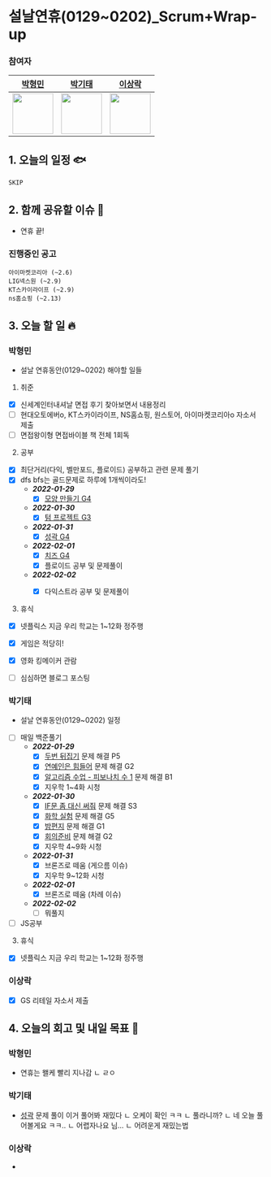 # 설날연휴(0129~0202)_Scrum+Wrap-up

### 참여자

| [박형민](https://github.com/npnppn)  | [박기태](https://github.com/idiot-kitto)   | [이상락](https://github.com/SangRakee)  |
| :------: | :------: | :------:
|<img src="https://github.com/npnppn.png" width="80"> | <img src="https://github.com/idiot-kitto.png" width="80">|<img src="https://github.com/SangRakee.png" width="80">

## 1. 오늘의 일정 🐟

```
SKIP
```

## 2. 함께 공유할 이슈 💌
- 연휴 끝!

### 진행중인 공고
```
아이마켓코리아 (~2.6)
LIG넥스원 (~2.9)
KT스카이라이프 (~2.9)
ns홈쇼핑 (~2.13)
```



## 3. 오늘 할 일 🔥



### 박형민
- 설날 연휴동안(0129~0202) 해야할 일들
1. 취준
- [x] 신세계인터내셔날 면접 후기 찾아보면서 내용정리
- [ ] 현대오토에버o, KT스카이라이프, NS홈쇼핑, 원스토어, 아이마켓코리아o 자소서 제출
- [ ] 면접왕이형 면접바이블 책 전체 1회독

2. 공부
- [x] 최단거리(다익, 벨만포드, 플로이드) 공부하고 관련 문제 풀기
- [x] dfs bfs는 골드문제로 하루에 1개씩이라도!
    - ***2022-01-29***
        - [x] [모양 만들기 G4](https://www.acmicpc.net/problem/16932)
    - ***2022-01-30***
        - [x] [텀 프로젝트 G3](https://www.acmicpc.net/problem/9466)
    - ***2022-01-31***
        - [x] [성곽 G4](https://www.acmicpc.net/problem/2234)
    - ***2022-02-01***
        - [x] [치즈 G4](https://www.acmicpc.net/problem/2638)
        - [x] 플로이드 공부 및 문제풀이
    - ***2022-02-02***
        - [x] 다익스트라 공부 및 문제풀이


3. 휴식
- [x] 넷플릭스 지금 우리 학교는 1~12화 정주행
- [x] 게임은 적당히!
- [x] 영화 킹메이커 관람
- [ ] 심심하면 블로그 포스팅


### 박기태

- 설날 연휴동안(0129~0202) 일정

- [ ] 매일 백준풀기
    - ***2022-01-29***
        - [x] [두번 뒤집기](https://www.acmicpc.net/problem/2505) 문제 해결 P5
        - [x] [연예인은 힘들어](https://www.acmicpc.net/problem/17270) 문제 해결 G2
        - [x] [알고리즘 수업 - 피보나치 수 1](https://www.acmicpc.net/problem/24416) 문제 해결 B1
        - [x] 지우학 1~4화 시청

    - ***2022-01-30***
        - [x] [IF문 좀 대신 써줘](https://www.acmicpc.net/problem/19637) 문제 해결 S3
        - [x] [화학 실험](https://www.acmicpc.net/problem/20311) 문제 해결 G5
        - [x] [밤편지](https://www.acmicpc.net/problem/23258) 문제 해결 G1
        - [x] [회의준비](https://www.acmicpc.net/problem/2610) 문제 해결 G2
        - [x] 지우학 4~9화 시청

    - ***2022-01-31***
        - [x] 브론즈로 떼움 (게으름 이슈)
        - [x] 지우학 9~12화 시청

    - ***2022-02-01***
        - [x] 브론즈로 떼움 (차례 이슈)

    - ***2022-02-02***
        - [ ] 뭐풀지
- [ ] JS공부

3. 휴식
- [x] 넷플릭스 지금 우리 학교는 1~12화 정주행


### 이상락
- [x] GS 리테일 자소서 제출


## 4. 오늘의 회고 및 내일 목표 🎈


    

### 박형민

- 연휴는 왤케 빨리 지나감
ㄴ ㄹㅇ

### 박기태

- [성곽](https://www.acmicpc.net/problem/2234) 문제 풀이 이거 풀어봐 재밌다
ㄴ 오케이 확인 ㅋㅋ
ㄴ 풀라니까?
ㄴ 네 오늘 풀어볼게요 ㅋㅋ..
ㄴ 어렵자나요 님...
ㄴ 어려운게 재밌는법

### 이상락
- 
